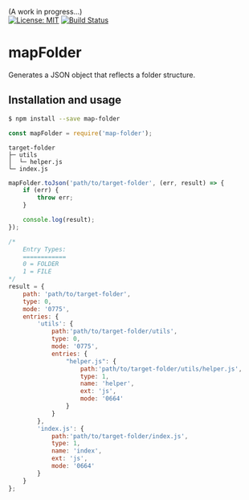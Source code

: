 (A work in progress...)  
[![License: MIT](https://img.shields.io/badge/License-MIT-blue.svg)](https://opensource.org/licenses/MIT)
[![Build Status](https://travis-ci.org/taitulism/mapFolder.svg?branch=develop)](https://travis-ci.org/taitulism/mapFolder)

mapFolder
=========
Generates a JSON object that reflects a folder structure.

Installation and usage
----------------------
```sh
$ npm install --save map-folder
```

```js
const mapFolder = require('map-folder');
```

```
target-folder
├─ utils
│  └─ helper.js
└─ index.js
```


```js
mapFolder.toJson('path/to/target-folder', (err, result) => {
    if (err) {
        throw err;
    }

    console.log(result);
});
```


```js
/*
    Entry Types:
    ============
    0 = FOLDER  
    1 = FILE
*/
result = {
    path: 'path/to/target-folder',
    type: 0,
    mode: '0775',
    entries: {
        'utils': {
            path:'path/to/target-folder/utils',
            type: 0,
            mode: '0775',
            entries: {
                "helper.js": {
                    path:'path/to/target-folder/utils/helper.js',
                    type: 1,
                    name: 'helper',
                    ext: 'js',
                    mode: '0664'
                }
            }
        },
        'index.js': {
            path:'path/to/target-folder/index.js',
            type: 1,
            name: 'index',
            ext: 'js',
            mode: '0664'
        }
    }
};
```

